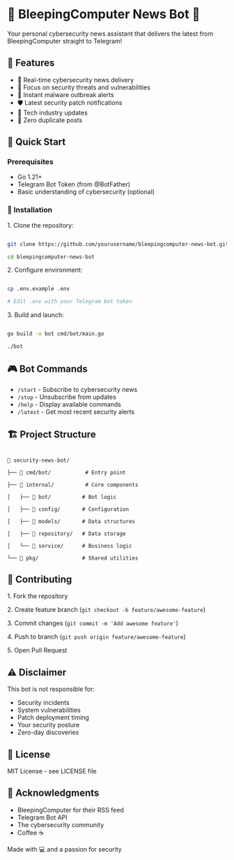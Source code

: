 
# 🔔 BleepingComputer News Bot 🤖

Your personal cybersecurity news assistant that delivers the latest from BleepingComputer straight to Telegram!

## 🌟 Features

* 🚨 Real-time cybersecurity news delivery
* 🔐 Focus on security threats and vulnerabilities
* 🦠 Instant malware outbreak alerts
* 🛡️ Latest security patch notifications
* 💼 Tech industry updates
* 🎯 Zero duplicate posts

## 🚀 Quick Start

### Prerequisites

* Go 1.21+
* Telegram Bot Token (from @BotFather)
* Basic understanding of cybersecurity (optional)

### 🔧 Installation

1\. Clone the repository:

```bash

git clone https://github.com/yourusername/bleepingcomputer-news-bot.git

cd bleepingcomputer-news-bot

```

2\. Configure environment:

```bash

cp .env.example .env

# Edit .env with your Telegram bot token

```

3\. Build and launch:

```bash

go build -o bot cmd/bot/main.go

./bot

```

## 🎮 Bot Commands

* `/start` - Subscribe to cybersecurity news
* `/stop` - Unsubscribe from updates
* `/help` - Display available commands
* `/latest` - Get most recent security alerts

## 🏗️ Project Structure

```

📁 security-news-bot/

├── 📂 cmd/bot/           # Entry point

├── 📂 internal/          # Core components

│   ├── 📂 bot/          # Bot logic

│   ├── 📂 config/       # Configuration

│   ├── 📂 models/       # Data structures

│   ├── 📂 repository/   # Data storage

│   └── 📂 service/      # Business logic

└── 📂 pkg/              # Shared utilities

```

## 🤝 Contributing

1\. Fork the repository

2\. Create feature branch (`git checkout -b feature/awesome-feature`)

3\. Commit changes (`git commit -m 'Add awesome feature'`)

4\. Push to branch (`git push origin feature/awesome-feature`)

5\. Open Pull Request

## ⚠️ Disclaimer

This bot is not responsible for:

* Security incidents
* System vulnerabilities
* Patch deployment timing
* Your security posture
* Zero-day discoveries

## 📝 License

MIT License - see LICENSE file

## 🙏 Acknowledgments

* BleepingComputer for their RSS feed
* Telegram Bot API
* The cybersecurity community
* Coffee ☕

Made with 💻 and a passion for security
